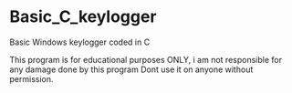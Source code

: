 # Basic_C_keylogger
Basic Windows keylogger coded in C

This program is for educational purposes ONLY, i am not responsible for any damage done by this program
Dont use it on anyone without permission.
